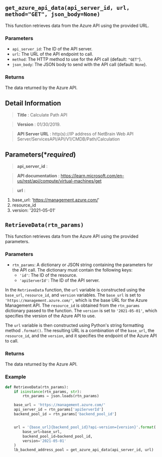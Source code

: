 ## `get_azure_api_data(api_server_id, url, method="GET", json_body=None)`

This function retrieves data from the Azure API using the provided URL.

### Parameters

- `api_server_id`: The ID of the API server.
- `url`: The URL of the API endpoint to call.
- `method`: The HTTP method to use for the API call (default: `"GET"`).
- `json_body`: The JSON body to send with the API call (default: `None`).

### Returns

The data returned by the Azure API.

## Detail Information

> **Title** : Calculate Path API<br>

> **Version** : 01/30/2019.

> **API Server URL** : http(s)://IP address of NetBrain Web API Server/ServicesAPI/API/V1/CMDB/Path/Calculation

## Parameters(****required***)
> **api_server_id** : 

> **API documentation** : https://learn.microsoft.com/en-us/rest/api/compute/virtual-machines/get

> **url** :
  1. base_url: 'https://management.azure.com/'
  2. resource_id
  3. version: '2021-05-01'

## `RetrieveData(rtn_params)`

This function retrieves data from the Azure API using the provided parameters.

### Parameters

- `rtn_params`: A dictionary or JSON string containing the parameters for the API call. The dictionary must contain the following keys:
  - `'id'`: The ID of the resource.
  - `'apiServerId'`: The ID of the API server.

In the `RetrieveData` function, the `url` variable is constructed using the `base_url`, `resource_id`, and `version` variables. The `base_url` is set to `'https://management.azure.com/'`, which is the base URL for the Azure Management API. The `resource_id` is obtained from the `rtn_params` dictionary passed to the function. The `version` is set to `'2021-05-01'`, which specifies the version of the Azure API to use.

The `url` variable is then constructed using Python's string formatting method `.format()`. The resulting URL is a combination of the `base_url`, the `resource_id`, and the `version`, and it specifies the endpoint of the Azure API to call.

### Returns

The data returned by the Azure API.



### Example

```python
def RetrieveData(rtn_params):
    if isinstance(rtn_params, str):
        rtn_params = json.loads(rtn_params)

    base_url = 'https://management.azure.com/'
    api_server_id = rtn_params['apiServerId']
    backend_pool_id = rtn_params['backend_pool_id']


    url = '{base_url}{backend_pool_id}?api-version={version}'.format(
        base_url=base_url,
        backend_pool_id=backend_pool_id,
        version='2021-05-01'
    )
    lb_backend_address_pool = get_azure_api_data(api_server_id, url)
 ```
